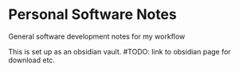 # Personal Software Notes
General software development notes for my workflow

This is set up as an obsidian vault. #TODO: link to obsidian page for download etc.
